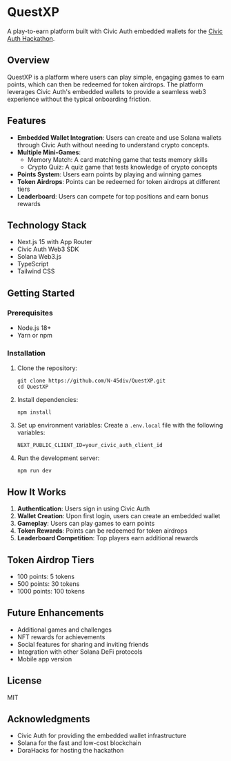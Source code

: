 # QuestXP

A play-to-earn platform built with Civic Auth embedded wallets for the [Civic Auth Hackathon](https://dorahacks.io/hackathon/civic-auth/detail).

## Overview

QuestXP is a platform where users can play simple, engaging games to earn points, which can then be redeemed for token airdrops. The platform leverages Civic Auth's embedded wallets to provide a seamless web3 experience without the typical onboarding friction.

## Features

- **Embedded Wallet Integration**: Users can create and use Solana wallets through Civic Auth without needing to understand crypto concepts.
- **Multiple Mini-Games**:
  - Memory Match: A card matching game that tests memory skills
  - Crypto Quiz: A quiz game that tests knowledge of crypto concepts
- **Points System**: Users earn points by playing and winning games
- **Token Airdrops**: Points can be redeemed for token airdrops at different tiers
- **Leaderboard**: Users can compete for top positions and earn bonus rewards

## Technology Stack

- Next.js 15 with App Router
- Civic Auth Web3 SDK
- Solana Web3.js
- TypeScript
- Tailwind CSS

## Getting Started

### Prerequisites

- Node.js 18+
- Yarn or npm

### Installation

1. Clone the repository:
   ```
   git clone https://github.com/N-45div/QuestXP.git
   cd QuestXP
   ```

2. Install dependencies:
   ```
   npm install
   ```

3. Set up environment variables:
   Create a `.env.local` file with the following variables:
   ```
   NEXT_PUBLIC_CLIENT_ID=your_civic_auth_client_id
   ```

4. Run the development server:
   ```
   npm run dev
   ```

## How It Works

1. **Authentication**: Users sign in using Civic Auth
2. **Wallet Creation**: Upon first login, users can create an embedded wallet
3. **Gameplay**: Users can play games to earn points
4. **Token Rewards**: Points can be redeemed for token airdrops
5. **Leaderboard Competition**: Top players earn additional rewards

## Token Airdrop Tiers

- 100 points: 5 tokens
- 500 points: 30 tokens
- 1000 points: 100 tokens

## Future Enhancements

- Additional games and challenges
- NFT rewards for achievements
- Social features for sharing and inviting friends
- Integration with other Solana DeFi protocols
- Mobile app version

## License

MIT

## Acknowledgments

- Civic Auth for providing the embedded wallet infrastructure
- Solana for the fast and low-cost blockchain
- DoraHacks for hosting the hackathon

